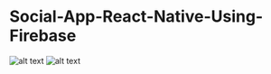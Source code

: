 # Social-App-React-Native-Using-Firebase

![alt text](https://raw.githubusercontent.com/DimasBayu24/Social-App-React-Native-Using-Firebase/screenshot/4.PNG) ![alt text](https://raw.githubusercontent.com/DimasBayu24/Social-App-React-Native-Using-Firebase/screenshot/3.PNG)
